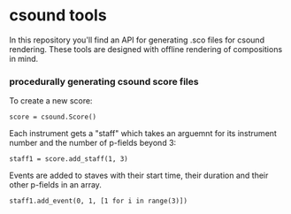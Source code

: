 # csound tools

In this repository you'll find an API for generating .sco files for csound rendering. These tools are designed with offline rendering of compositions in mind. 

### procedurally generating csound score files

To create a new score:

```
score = csound.Score()
```

Each instrument gets a "staff" which takes an arguemnt for its instrument number and the number of p-fields beyond 3:

```
staff1 = score.add_staff(1, 3)
```

Events are added to staves with their start time, their duration and their other p-fields in an array.

```
staff1.add_event(0, 1, [1 for i in range(3)])
```


	  
